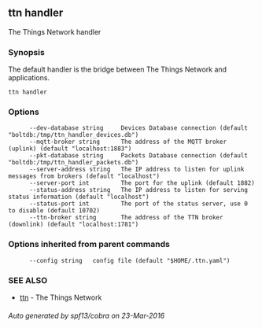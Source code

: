 ## ttn handler

The Things Network handler

### Synopsis



The default handler is the bridge between The Things Network and applications.


```
ttn handler
```

### Options

```
      --dev-database string     Devices Database connection (default "boltdb:/tmp/ttn_handler_devices.db")
      --mqtt-broker string      The address of the MQTT broker (uplink) (default "localhost:1883")
      --pkt-database string     Packets Database connection (default "boltdb:/tmp/ttn_handler_packets.db")
      --server-address string   The IP address to listen for uplink messages from brokers (default "localhost")
      --server-port int         The port for the uplink (default 1882)
      --status-address string   The IP address to listen for serving status information (default "localhost")
      --status-port int         The port of the status server, use 0 to disable (default 10702)
      --ttn-broker string       The address of the TTN broker (downlink) (default "localhost:1781")
```

### Options inherited from parent commands

```
      --config string   config file (default "$HOME/.ttn.yaml")
```

### SEE ALSO
* [ttn](ttn)	 - The Things Network

###### Auto generated by spf13/cobra on 23-Mar-2016
